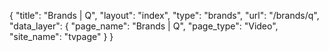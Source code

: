 {
    "title": "Brands | Q",
    "layout": "index",
    "type": "brands",
    "url": "\/brands\/q",
    "data_layer": {
        "page_name": "Brands | Q",
        "page_type": "Video",
        "site_name": "tvpage"
    }
}